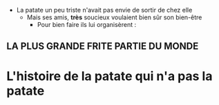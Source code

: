 
* La patate un peu triste n'avait pas envie de sortir de chez elle
    * Mais ses amis, **très** soucieux voulaient bien sûr son bien-être
        * Pour bien faire ils lui organisèrent :
## LA PLUS GRANDE FRITE PARTIE DU MONDE   

# L'histoire de la patate qui n'a pas la patate



